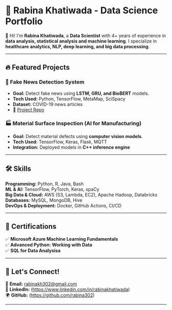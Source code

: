 # 🚀 Rabina Khatiwada - Data Science Portfolio  

👋 Hi! I'm **Rabina Khatiwada**, a **Data Scientist** with 4+ years of experience in **data analysis, statistical analysis and machine learning**. I specialize in **healthcare analytics, NLP, deep learning, and big data processing**.  

---

## 🔥 Featured Projects  

### 📰 **Fake News Detection System**  
- **Goal:** Detect fake news using **LSTM, GRU, and BioBERT** models.  
- **Tech Used:** Python, TensorFlow, MetaMap, SciSpacy  
- **Dataset:** COVID-19 news articles  
- 📂 [Project Repo](https://github.com/rabina302/StarredPaperMaster)  

### 🏭 **Material Surface Inspection (AI for Manufacturing)**  
- **Goal:** Detect material defects using **computer vision models**.  
- **Tech Used:** TensorFlow, Keras, Flask, MQTT  
- **Integration:** Deployed models in **C++ inference engine**  

---

## 🛠️ Skills  
**Programming:** Python, R, Java, Bash  
**ML & AI:** TensorFlow, PyTorch, Keras, spaCy  
**Big Data & Cloud:** AWS (S3, Lambda, EC2), Apache Hadoop, Databricks  
**Databases:** MySQL, MongoDB, Hive  
**DevOps & Deployment:** Docker, GitHub Actions, CI/CD  

---

## 📜 Certifications  
✅ **Microsoft Azure Machine Learning Fundamentals**  
✅ **Advanced Python: Working with Data**  
✅ **SQL for Data Analysisa**  



---

## 📩 Let's Connect!  
📧 **Email:** rabinakh302@gmail.com  
🔗 **LinkedIn:** (https://www.linkedin.com/in/rabinakhatiwada)  
🌍 **GitHub:** (https://github.com/rabina302)  

---
